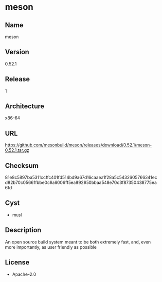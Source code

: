 # meson

## Name
meson

## Version
0.52.1

## Release
1

## Architecture
x86-64

## URL
https://github.com/mesonbuild/meson/releases/download/0.52.1/meson-0.52.1.tar.gz

## Checksum
81e8c5897ba5311ccffc401fd514bd9a67d16caaea1f28a5c5432605766341ecd82b70c05661fbbe0c9a6006ff5ea892950bbaa548e70c3f87350438775ea6fd

## Cyst
* musl

## Description
An open source build system meant to be both extremely fast, and, even more
importantly, as user friendly as possible

## License
* Apache-2.0
